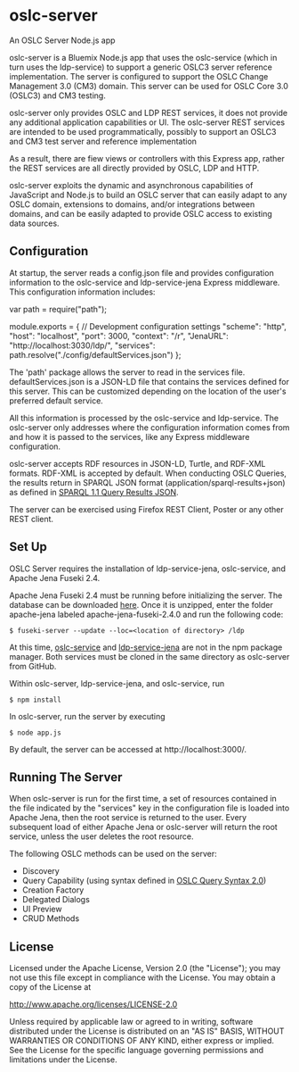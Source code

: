 # oslc-server
An OSLC Server Node.js app

oslc-server is a Bluemix Node.js app that uses the oslc-service (which in turn uses the ldp-service) to support a generic OSLC3 server reference implementation. The server is configured to support the OSLC Change Management 3.0 (CM3) domain. This server can be used for OSLC Core 3.0 (OSLC3) and CM3 testing.

oslc-server only provides OSLC and LDP REST services, it does not provide any additional application capabilities or UI. The oslc-server REST services are intended to be used programmatically, possibly to support an OSLC3 and CM3 test server and reference implementation

As a result, there are fiew views or controllers with this Express app, rather the REST services are all directly provided by OSLC, LDP and HTTP.

oslc-server exploits the dynamic and asynchronous capabilities of JavaScript and Node.js to build an OSLC server that can easily adapt to any OSLC domain, extensions to domains, and/or integrations between domains, and can be easily adapted to provide OSLC access to existing data sources. 

## Configuration

At startup, the server reads a config.json file and provides configuration information to the oslc-service and ldp-service-jena Express middleware. This configuration information includes:

var path = require("path");

module.exports = {
	// Development configuration settings
	"scheme": "http",
	"host": "localhost",
	"port": 3000,
	"context": "/r",
	"JenaURL": "http://localhost:3030/ldp/",
	"services": path.resolve("./config/defaultServices.json")
};

The 'path' package allows the server to read in the services file. defaultServices.json is a JSON-LD file that contains the services defined for this server. This can be customized depending on the location of the user's preferred default service.

All this information is processed by the oslc-service and ldp-service. The oslc-server only addresses where the configuration information comes from and how it is passed to the services, like any Express middleware configuration.

oslc-server accepts RDF resources in JSON-LD, Turtle, and RDF-XML formats. RDF-XML is accepted by default. When conducting OSLC Queries, the results return in SPARQL JSON format (application/sparql-results+json) as defined in [SPARQL 1.1 Query Results JSON](https://www.w3.org/TR/sparql11-results-json/).

The server can be exercised using Firefox REST Client, Poster or any other REST client.

## Set Up

OSLC Server requires the installation of ldp-service-jena, oslc-service, and Apache Jena Fuseki 2.4.

Apache Jena Fuseki 2.4 must be running before initializing the server. The database can be downloaded [here](https://jena.apache.org/download/#jena-fuseki). Once it is unzipped, enter the folder apache-jena labeled apache-jena-fuseki-2.4.0 and run the following code:

	$ fuseki-server --update --loc=<location of directory> /ldp

At this time, [oslc-service](https://github.com/OSLC/oslc-service) and [ldp-service-jena](https://github.com/OSLC/ldp-service-jena) are not in the npm package manager. Both services must be cloned in the same directory as oslc-server from GitHub. 

Within oslc-server, ldp-service-jena, and oslc-service, run 
	
	$ npm install

In oslc-server, run the server by executing
	
	$ node app.js

By default, the server can be accessed at http://localhost:3000/.

## Running The Server

When oslc-server is run for the first time, a set of resources contained in the file indicated by the "services" key in the configuration file is loaded into Apache Jena, then the root service is returned to the user. Every subsequent load of either Apache Jena or oslc-server will return the root service, unless the user deletes the root resource.

The following OSLC methods can be used on the server:

- Discovery
- Query Capability (using syntax defined in [OSLC Query Syntax 2.0](http://open-services.net/bin/view/Main/OSLCCoreSpecQuery))
- Creation Factory
- Delegated Dialogs
- UI Preview
- CRUD Methods

## License

Licensed under the Apache License, Version 2.0 (the "License");
you may not use this file except in compliance with the License.
You may obtain a copy of the License at

   http://www.apache.org/licenses/LICENSE-2.0

Unless required by applicable law or agreed to in writing, software
distributed under the License is distributed on an "AS IS" BASIS,
WITHOUT WARRANTIES OR CONDITIONS OF ANY KIND, either express or implied.
See the License for the specific language governing permissions and
limitations under the License.

